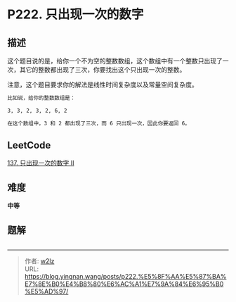 # P222. 只出现一次的数字


<!--more-->

## 描述

这个题目说的是，给你一个不为空的整数数组，这个数组中有一个整数只出现了一次，其它的整数都出现了三次，你要找出这个只出现一次的整数。

注意，这个题目要求你的解法是线性时间复杂度以及常量空间复杂度。

```markdown
比如说，给你的整数数组是：

3, 3, 2, 3, 2, 6, 2

在这个数组中，3 和 2 都出现了三次，而 6 只出现一次，因此你要返回 6。
```

## LeetCode

[137. 只出现一次的数字 II](https://leetcode.cn/problems/single-number-ii/description/)

## 难度

**中等**

## 题解

```java

```


---

> 作者: [w2lz](https://github.com/w2lz)  
> URL: https://blog.yingnan.wang/posts/p222.%E5%8F%AA%E5%87%BA%E7%8E%B0%E4%B8%80%E6%AC%A1%E7%9A%84%E6%95%B0%E5%AD%97/  

